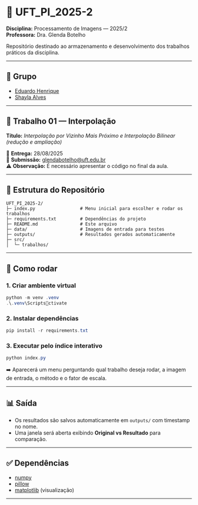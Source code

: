 # 📌 UFT_PI_2025-2  
**Disciplina:** Processamento de Imagens — 2025/2  
**Professora:** Dra. Glenda Botelho  

Repositório destinado ao armazenamento e desenvolvimento dos trabalhos práticos da disciplina.  

---

## 👥 Grupo
- [Eduardo Henrique](https://github.com/HelloKiw1)  
- [Shayla Alves](https://github.com/shaylaalves)  

---

## 📝 Trabalho 01 — Interpolação
**Título:** *Interpolação por Vizinho Mais Próximo e Interpolação Bilinear (redução e ampliação)*  

📅 **Entrega:** 28/08/2025  
📧 **Submissão:** glendabotelho@uft.edu.br  
⚠️ **Observação:** É necessário apresentar o código no final da aula.  

---

## 📂 Estrutura do Repositório
```
UFT_PI_2025-2/
├─ index.py                 # Menu inicial para escolher e rodar os trabalhos
├─ requirements.txt         # Dependências do projeto
├─ README.md                # Este arquivo
├─ data/                    # Imagens de entrada para testes
├─ outputs/                 # Resultados gerados automaticamente
├─ src/
│  └─ trabalhos/
```

---

## 🚀 Como rodar

### 1. Criar ambiente virtual
```powershell
python -m venv .venv
.\.venv\Scriptsctivate
```

### 2. Instalar dependências
```powershell
pip install -r requirements.txt
```

### 3. Executar pelo **índice interativo**
```powershell
python index.py
```
➡️ Aparecerá um menu perguntando qual trabalho deseja rodar, a imagem de entrada, o método e o fator de escala.  

---

## 📊 Saída
- Os resultados são salvos automaticamente em `outputs/` com timestamp no nome.  
- Uma janela será aberta exibindo **Original vs Resultado** para comparação.  

---

## ✅ Dependências
- [numpy](https://numpy.org/)  
- [pillow](https://pillow.readthedocs.io/en/stable/)  
- [matplotlib](https://matplotlib.org/) (visualização)  

---